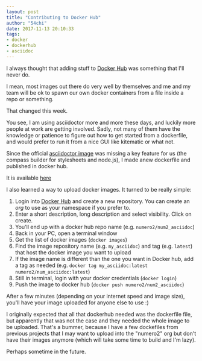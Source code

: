```yaml
---
layout: post
title: "Contributing to Docker Hub"
author: "54chi"
date: 2017-11-13 20:10:33
tags:
- docker
- dockerhub
- asciidoc
---
```

I always thought that adding stuff to [Docker Hub](https://hub.docker.com/) was something that I'll never do. 

I mean, most images out there do very well by themselves and me and my team will be ok to spawn our own docker containers from a file inside a repo or something.

That changed this week.

You see, I am using asciidoctor more and more these days, and luckily more people at work are getting involved. Sadly, not many of them have the knowledge or patience to figure out how to get started from a dockerfile, and would prefer to run it from a nice GUI like kitematic or what not.

Since the official [asciidoctor image](https://hub.docker.com/r/asciidoctor/docker-asciidoctor/) was missing a key feature for us (the compass builder for stylesheets and node.js), I made  anew dockerfile and published in docker hub.

It is available [here](https://hub.docker.com/r/numero2/num2_asciidoc/)

I also learned a way to upload docker images. It turned to be really simple:

1. Login into [Docker Hub](https://hub.docker.com/) and create a new repository. You can create an *org* to use as your namespace if you prefer to.  
1. Enter a short description, long description and select visibility. Click on create.
1. You'll end up with a docker hub repo name (e.g. `numero2/num2_asciidoc`)
1. Back in your PC, open a terminal window
1. Get the list of docker images (`docker images`)
1. Find the image repository name (e.g. `my_asciidoc`) and tag (e.g. `latest`) that host the docker image you want to upload 
1. If the image name is different than the one you want in Docker hub, add a tag as needed (e.g. `docker tag my_asciidoc:latest numero2/num_asciidoc:latest`)
1. Still in terminal, login with your docker credentials (`docker login`)
1. Push the image to docker hub (`docker push numero2/num2_asciidoc`)

After a few minutes (depending on your internet speed and image size), you'll have your image uploaded for anyone else to use :)

I originally expected that all that dockerhub needed was the dockerfile file, but apparently that was not the case and they needed the whole image to be uploaded. That's a bummer, because I have a few dockefiles from previous projects that I may want to upload into the "numero2" org but don't have their images anymore (which will take some time to build and I'm lazy). 

Perhaps sometime in the future.
